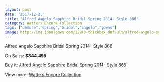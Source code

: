 ```yaml
---
layout: post
date: '2017-12-21'
title: "Alfred Angelo Sapphire Bridal Spring 2014- Style 866"
category: Watters Encore Collection
tags: ["demure","spring","bridal","angelo","gowns"]
image: http://img.idealgown.com/12843-thickbox_default/alfred-angelo-sapphire-bridal-spring-2014-style-866.jpg
---
```

Alfred Angelo Sapphire Bridal Spring 2014- Style 866

On Sales: **$344.495**
<a href="https://www.idealgown.com/en/watters-encore-collection/5176-alfred-angelo-sapphire-bridal-spring-2014-style-866.html"><amp-img layout="responsive" width="600" height="600" src="//img.idealgown.com/12843-thickbox_default/alfred-angelo-sapphire-bridal-spring-2014-style-866.jpg" alt="Alfred Angelo Sapphire Bridal Spring 2014- Style 866 0" /></a>
<a href="https://www.idealgown.com/en/watters-encore-collection/5176-alfred-angelo-sapphire-bridal-spring-2014-style-866.html"><amp-img layout="responsive" width="600" height="600" src="//img.idealgown.com/12842-thickbox_default/alfred-angelo-sapphire-bridal-spring-2014-style-866.jpg" alt="Alfred Angelo Sapphire Bridal Spring 2014- Style 866 1" /></a>

Buy it: [Alfred Angelo Sapphire Bridal Spring 2014- Style 866](https://www.idealgown.com/en/watters-encore-collection/5176-alfred-angelo-sapphire-bridal-spring-2014-style-866.html "Alfred Angelo Sapphire Bridal Spring 2014- Style 866")

View more: [Watters Encore Collection](https://www.idealgown.com/en/69-watters-encore-collection "Watters Encore Collection")